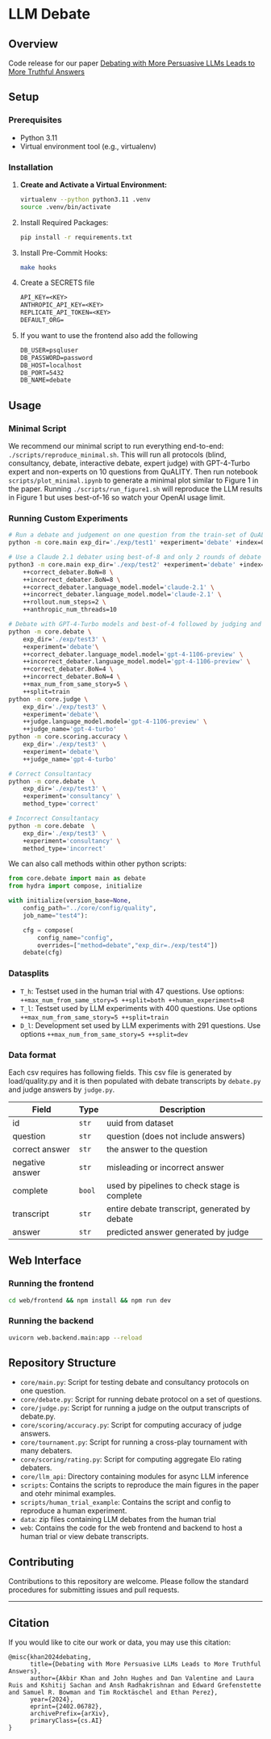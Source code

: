 # LLM Debate

## Overview

Code release for our paper [Debating with More Persuasive LLMs Leads to More Truthful Answers](https://arxiv.org/abs/2402.06782)

## Setup

### Prerequisites

- Python 3.11
- Virtual environment tool (e.g., virtualenv)

### Installation

1. **Create and Activate a Virtual Environment:**
    ```bash
    virtualenv --python python3.11 .venv
    source .venv/bin/activate
    ```
2. Install Required Packages:
    ```bash
    pip install -r requirements.txt
    ```
3. Install Pre-Commit Hooks:
    ```bash
    make hooks
    ```
4. Create a SECRETS file
    ```txt
    API_KEY=<KEY>
    ANTHROPIC_API_KEY=<KEY>
    REPLICATE_API_TOKEN=<KEY>
    DEFAULT_ORG=
    ```
5. If you want to use the frontend also add the following
    ```txt
    DB_USER=psqluser
    DB_PASSWORD=password
    DB_HOST=localhost
    DB_PORT=5432
    DB_NAME=debate
    ```

## Usage
### Minimal Script
We recommend our minimal script to run everything end-to-end: `./scripts/reproduce_minimal.sh`. This will run all protocols (blind, consultancy, debate, interactive debate, expert judge) with GPT-4-Turbo expert and non-experts on 10 questions from QuALITY. Then run notebook `scripts/plot_minimal.ipynb` to generate a minimal plot similar to Figure 1 in the paper.
Running `./scripts/run_figure1.sh` will reproduce the LLM results in Figure 1 but uses best-of-16 so watch your OpenAI usage limit.

### Running Custom Experiments

```bash
# Run a debate and judgement on one question from the train-set of QuALITY
python -m core.main exp_dir='./exp/test1' +experiment='debate' +index=0 +swap=False

# Use a Claude 2.1 debater using best-of-8 and only 2 rounds of debate
python3 -m core.main exp_dir='./exp/test2' +experiment='debate' +index=0 +swap=False \
    ++correct_debater.BoN=8 \
    ++incorrect_debater.BoN=8 \
    ++correct_debater.language_model.model='claude-2.1' \
    ++incorrect_debater.language_model.model='claude-2.1' \
    ++rollout.num_steps=2 \
    ++anthropic_num_threads=10

# Debate with GPT-4-Turbo models and best-of-4 followed by judging and scoring on the train split of QuALITY
python -m core.debate \
    exp_dir='./exp/test3' \
    +experiment='debate'\
    ++correct_debater.language_model.model='gpt-4-1106-preview' \
    ++incorrect_debater.language_model.model='gpt-4-1106-preview' \
    ++correct_debater.BoN=4 \
    ++incorrect_debater.BoN=4 \
    ++max_num_from_same_story=5 \
    ++split=train
python -m core.judge \
    exp_dir='./exp/test3' \
    +experiment='debate'\
    ++judge.language_model.model='gpt-4-1106-preview' \
    ++judge_name='gpt-4-turbo'
python -m core.scoring.accuracy \
    exp_dir='./exp/test3' \
    +experiment='debate'\
    ++judge_name='gpt-4-turbo'

# Correct Consultantacy
python -m core.debate  \
    exp_dir='./exp/test3' \
    +experiment='consultancy' \
    method_type='correct'

# Incorrect Consultantacy
python -m core.debate  \
    exp_dir='./exp/test3' \
    +experiment='consultancy' \
    method_type='incorrect'
```

We can also call methods within other python scripts:

```python
from core.debate import main as debate
from hydra import compose, initialize

with initialize(version_base=None,
    config_path="../core/config/quality",
    job_name="test4"):

    cfg = compose(
        config_name="config",
        overrides=["method=debate","exp_dir=./exp/test4"])
    debate(cfg)
```

### Datasplits
* `T_h`: Testset used in the human trial with 47 questions. Use options: `++max_num_from_same_story=5 ++split=both ++human_experiments=8`
* `T_l`: Testset used by LLM experiments with 400 questions. Use options `++max_num_from_same_story=5 ++split=train`
* `D_l`: Development set used by LLM experiments with 291 questions. Use options `++max_num_from_same_story=5 ++split=dev`


### Data format

Each csv requires has following fields. This csv file is generated by load/quality.py and it is then populated with debate transcripts by `debate.py` and judge answers by `judge.py`.

| Field          | Type   | Description                                       |
| -------------- | ------ | ------------------------------------------------- |
| id             | `str`  | uuid from dataset                                 |
| question       | `str`  | question (does not include answers)               |
| correct answer | `str`  | the answer to the question                        |
| negative answer| `str`  | misleading or incorrect answer                    |
| complete       | `bool` | used by pipelines to check stage is complete      |
| transcript     | `str`  | entire debate transcript, generated by debate     |
| answer         | `str`  | predicted answer generated by judge               |

## Web Interface

### Running the frontend

```bash
cd web/frontend && npm install && npm run dev
```

### Running the backend

```bash
uvicorn web.backend.main:app --reload
```

## Repository Structure

- `core/main.py`: Script for testing debate and consultancy protocols on one question.
- `core/debate.py`: Script for running debate protocol on a set of questions.
- `core/judge.py`: Script for running a judge on the output transcripts of debate.py.
- `core/scoring/accuracy.py`: Script for computing accuracy of judge answers.
- `core/tournament.py`: Script for running a cross-play tournament with many debaters.
- `core/scoring/rating.py`: Script for computing aggregate Elo rating debaters.
- `core/llm_api`: Directory containing modules for async LLM inference
- `scripts`: Contains the scripts to reproduce the main figures in the paper and otehr minimal examples.
- `scripts/human_trial_example`: Contains the script and config to reproduce a human experiment.
- `data`: zip files containing LLM debates from the human trial
- `web`: Contains the code for the web frontend and backend to host a human trial or view debate transcripts.


## Contributing

Contributions to this repository are welcome. Please follow the standard procedures for submitting issues and pull requests.

---

## Citation

If you would like to cite our work or data, you may use this citation:
```
@misc{khan2024debating,
      title={Debating with More Persuasive LLMs Leads to More Truthful Answers},
      author={Akbir Khan and John Hughes and Dan Valentine and Laura Ruis and Kshitij Sachan and Ansh Radhakrishnan and Edward Grefenstette and Samuel R. Bowman and Tim Rocktäschel and Ethan Perez},
      year={2024},
      eprint={2402.06782},
      archivePrefix={arXiv},
      primaryClass={cs.AI}
}
```
